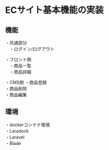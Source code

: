 # ECサイト基本機能の実装

## 機能
・共通部分<br>
　・ログイン/ログアウト<br>

・フロント側<br>
　・商品一覧<br>
　・商品詳細<br>

・CMS側
    ・商品登録<br>
    ・商品削除<br>
    ・商品編集<br>

## 環境
・dockerコンテナ環境<br>
・Laradock<br>
・Laravel<br>
・Blade<br>
